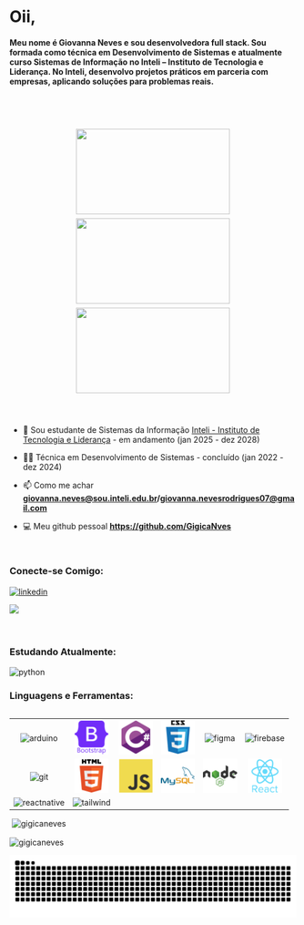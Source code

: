 <h1 align="left">Oii,</h1>

<h4>
        Meu nome é Giovanna Neves e sou desenvolvedora full stack. Sou formada como técnica em Desenvolvimento de Sistemas e atualmente curso Sistemas de Informação no Inteli – Instituto de Tecnologia e Liderança. No Inteli, desenvolvo projetos práticos em parceria com empresas, aplicando soluções para problemas reais.
      </h4>

<br>

<h1 align="center">
        <img height="150" width="270" src="https://i.pinimg.com/originals/72/9f/30/729f309ab7e2515452acfe0d26bc7342.gif" /> 
                <img height="150" width="270" src="https://media0.giphy.com/media/Fl7K2cgGi8K6Q/giphy.gif?cid=6c09b9521vgpeyxkdv0niv4holdkz6i7u576x6r3zso8tqgz&ep=v1_internal_gif_by_id&rid=giphy.gif&ct=g" />
        <img height="150" width="270"src="https://media4.giphy.com/media/XwzmDnasOtKmY/giphy.gif?cid=6c09b952jm5sz3o027kapk28oemajnvptzeqr9yram3cln1g&ep=v1_internal_gif_by_id&rid=giphy.gif&ct=g" /> 
</h1>  

<br>


- 🔭 Sou estudante de Sistemas da Informação [Inteli - Instituto de Tecnologia e Liderança](https://www.inteli.edu.br/) - em andamento (jan 2025 - dez 2028)

- 👩‍💻 Técnica em Desenvolvimento de Sistemas - concluído (jan 2022 - dez 2024)

- 📫 Como me achar **giovanna.neves@sou.inteli.edu.br/giovanna.nevesrodrigues07@gmail.com**

- 💻 Meu github pessoal **https://github.com/GigicaNves**

<br>

<h3 align="left">Conecte-se Comigo:</h3>


<a href="https://www.linkedin.com/in/giovanna-neves-rodrigues-6927262b8/" ><img align="center" alt="linkedin" width="250" height="60" src="https://img.shields.io/badge/LinkedIn-blue?style=for-the-badge&logo=linkedin&logoColor=white"> </a>

<p><img  width="250" src="https://media4.giphy.com/media/v1.Y2lkPTc5MGI3NjExcDU3cnZpZjBnbWwzeTZ5bGE4dHp0ZDVqOXEwYWl5cHAxaXViM3Z4NCZlcD12MV9pbnRlcm5hbF9naWZfYnlfaWQmY3Q9Zw/fHRP7nAicEggw/200.webp" /></p>

<br>

<h3 align="left">Estudando Atualmente:</h3>


<img src="https://img.icons8.com/?size=100&id=13441&format=png&color=000000" alt="python"  width="60" height="60"/>

<br>

<h3 align="left">Linguagens e Ferramentas:</h3>

<table align="left">
  <tr>
    <td align="center">
      <a href="https://www.arduino.cc/" target="_blank" rel="noreferrer" style="text-decoration: none;">
        <img src="https://cdn.worldvectorlogo.com/logos/arduino-1.svg" alt="arduino"  width="60" height="60"/><br/>
      </a>
    </td>
    <td align="center">
      <a href="https://getbootstrap.com" target="_blank" rel="noreferrer" style="text-decoration: none;">
        <img src="https://raw.githubusercontent.com/devicons/devicon/master/icons/bootstrap/bootstrap-plain-wordmark.svg" alt="bootstrap"  width="60" height="60"/><br/>
      </a>
    </td>
    <td align="center">
      <a href="https://www.w3schools.com/cs/" target="_blank" rel="noreferrer" style="text-decoration: none;">
        <img src="https://raw.githubusercontent.com/devicons/devicon/master/icons/csharp/csharp-original.svg" alt="csharp"  width="60" height="60"/><br/>
      </a>
    </td>
    <td align="center">
      <a href="https://www.w3schools.com/css/" target="_blank" rel="noreferrer" style="text-decoration: none;">
        <img src="https://raw.githubusercontent.com/devicons/devicon/master/icons/css3/css3-original-wordmark.svg" alt="css3" width="60" height="60"/><br/>
      </a>
    </td>
    <td align="center">
      <a href="https://www.figma.com/" target="_blank" rel="noreferrer" style="text-decoration: none;">
        <img src="https://www.vectorlogo.zone/logos/figma/figma-icon.svg" alt="figma"  width="60" height="60"/><br/>
      </a>
    </td>
    <td align="center">
      <a href="https://firebase.google.com/" target="_blank" rel="noreferrer" style="text-decoration: none;">
        <img src="https://www.vectorlogo.zone/logos/firebase/firebase-icon.svg" alt="firebase"  width="60" height="60"/><br/>
      </a>
    </td>
  </tr>
  <tr>
    <td align="center">
      <a href="https://git-scm.com/" target="_blank" rel="noreferrer" style="text-decoration: none;">
        <img src="https://www.vectorlogo.zone/logos/git-scm/git-scm-icon.svg" alt="git"  width="60" height="60"/><br/>
      </a>
    </td>
    <td align="center">
      <a href="https://www.w3.org/html/" target="_blank" rel="noreferrer" style="text-decoration: none;">
        <img src="https://raw.githubusercontent.com/devicons/devicon/master/icons/html5/html5-original-wordmark.svg" alt="html5"  width="60" height="60"/><br/>
      </a>
    </td>
    <td align="center">
      <a href="https://developer.mozilla.org/en-US/docs/Web/JavaScript" target="_blank" rel="noreferrer" style="text-decoration: none;">
        <img src="https://raw.githubusercontent.com/devicons/devicon/master/icons/javascript/javascript-original.svg" alt="javascript"  width="60" height="60"/><br/>
      </a>
    </td>
    <td align="center">
      <a href="https://www.mysql.com/" target="_blank" rel="noreferrer" style="text-decoration: none;">
        <img src="https://raw.githubusercontent.com/devicons/devicon/master/icons/mysql/mysql-original-wordmark.svg" alt="mysql"  width="60" height="60"/><br/>
      </a>
    </td>
    <td align="center">
      <a href="https://nodejs.org" target="_blank" rel="noreferrer" style="text-decoration: none;">
        <img src="https://raw.githubusercontent.com/devicons/devicon/master/icons/nodejs/nodejs-original-wordmark.svg" alt="nodejs"  width="60" height="60"/><br/>
      </a>
    </td>
    <td align="center">
      <a href="https://reactjs.org/" target="_blank" rel="noreferrer" style="text-decoration: none;">
        <img src="https://raw.githubusercontent.com/devicons/devicon/master/icons/react/react-original-wordmark.svg" alt="react"  width="60" height="60"/><br/>
      </a>
    </td>
  </tr>
  <tr>
    <td align="center">
      <a href="https://reactnative.dev/" target="_blank" rel="noreferrer" style="text-decoration: none;">
        <img src="https://reactnative.dev/img/header_logo.svg" alt="reactnative"  width="60" height="60"/><br/>
      </a>
    </td>
    <td align="center">
      <a href="https://tailwindcss.com/" target="_blank" rel="noreferrer" style="text-decoration: none;">
        <img src="https://www.vectorlogo.zone/logos/tailwindcss/tailwindcss-icon.svg" alt="tailwind" width="60" height="60"/><br/>
      </a>
    </td>
  </tr>
</table> 

<br>

<p>&nbsp;<img align="center" src="https://github-readme-stats.vercel.app/api?username=gigicaneves&show_icons=true&locale=en&theme=holi" alt="gigicaneves" /></p>

<p><img align="center" src="https://github-readme-stats.vercel.app/api/top-langs?username=gigicaneves&show_icons=true&locale=en&layout=compact&theme=holi" alt="gigicaneves" /></p>

<picture>
  <source media="(prefers-color-scheme: dark)" srcset="https://raw.githubusercontent.com/GigicaNeves/GigicaNeves/output/github-contribution-grid-snake-dark.svg">
  <source media="(prefers-color-scheme: light)" srcset="https://raw.githubusercontent.com/GigicaNeves/GigicaNeves/output/github-contribution-grid-snake.svg">
  <img alt="github contribution grid snake animation" src="https://raw.githubusercontent.com/GigicaNeves/GigicaNeves/output/github-contribution-grid-snake.svg">
</picture>

